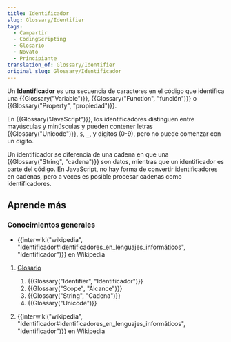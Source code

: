```yaml
---
title: Identificador
slug: Glossary/Identifier
tags:
  - Campartir
  - CodingScripting
  - Glosario
  - Novato
  - Principiante
translation_of: Glossary/Identifier
original_slug: Glossary/Identificador
---
```

Un **Identificador** es una secuencia de caracteres en el código que identifica una {{Glossary("Variable")}}, {{Glossary("Function", "función")}} o {{Glossary("Property", "propiedad")}}.

En {{Glossary("JavaScript")}}, los identificadores distinguen entre mayúsculas y minúsculas y pueden contener letras {{Glossary("Unicode")}}, `$`, `_`, y dígitos (0-9), pero no puede comenzar con un dígito.

Un identificador se diferencia de una cadena en que una {{Glossary("String", "cadena")}} son datos, mientras que un identificador es parte del código. En JavaScript, no hay forma de convertir identificadores en cadenas, pero a veces es posible procesar cadenas como identificadores.

## Aprende más

### Conocimientos generales

- {{interwiki("wikipedia", "Identificador#Identificadores_en_lenguajes_informáticos", "Identificador")}} en Wikipedia

1. [Glosario](/es/docs/Glossary)

    1. {{Glossary("Identifier", "Identificador")}}
    2. {{Glossary("Scope", "Alcance")}}
    3. {{Glossary("String", "Cadena")}}
    4. {{Glossary("Unicode")}}

2. {{interwiki("wikipedia", "Identificador#Identificadores_en_lenguajes_informáticos", "Identificador")}} en Wikipedia
